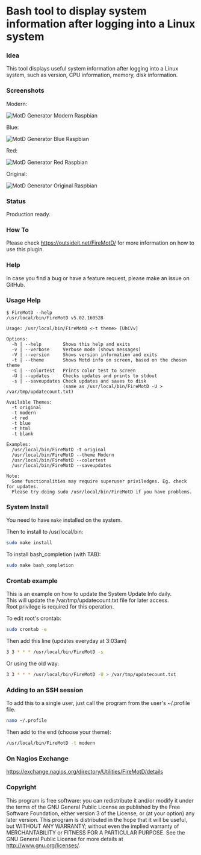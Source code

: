 # Bash tool to display system information after logging into a Linux system

### Idea

This tool displays useful system information after logging into a Linux system, such as version, CPU information, 
memory, disk information. 

### Screenshots

Modern:

![MotD Generator Modern Raspbian](/../screenshots/generate-motd-modern-raspbian.png?raw=true "MotD Generator Modern Raspbian")

Blue:

![MotD Generator Blue Raspbian](/../screenshots/generate-motd-blue-raspbian.png?raw=true "MotD Generator Blue Raspbian")

Red:

![MotD Generator Red Raspbian](/../screenshots/generate-motd-red-raspbian.png?raw=true "MotD Generator Red Raspbian")

Original:

![MotD Generator Original Raspbian](/../screenshots/generate-motd-original-raspbian.png?raw=true "MotD Generator Original Raspbian")


### Status

Production ready.

### How To

Please check https://outsideit.net/FireMotD/ for more information on how to use this plugin.

### Help

In case you find a bug or have a feature request, please make an issue on GitHub.

### Usage Help

```
$ FireMotD --help
/usr/local/bin/FireMotD v5.02.160528

Usage: /usr/local/bin/FireMotD <-t theme> [UhCVv]

Options:
  -h | --help        Shows this help and exits
  -v | --verbose     Verbose mode (shows messages)
  -V | --version     Shows version information and exits
  -t | --theme       Shows Motd info on screen, based on the chosen theme
  -C | --colortest   Prints color test to screen
  -U | --updates     Checks updates and prints to stdout
  -s | --saveupdates Check updates and saves to disk
                     (same as /usr/local/bin/FireMotD -U > /var/tmp/updatecount.txt)

Available Themes:
  -t original
  -t modern
  -t red
  -t blue
  -t html
  -t blank

Examples:
  /usr/local/bin/FireMotD -t original
  /usr/local/bin/FireMotD --theme Modern
  /usr/local/bin/FireMotD --colortest
  /usr/local/bin/FireMotD --saveupdates

Note:
  Some functionalities may require superuser priviledges. Eg. check for updates.
  Please try doing sudo /usr/local/bin/FireMotD if you have problems.
```

### System Install

You need to have `make` installed on the system.

Then to install to /usr/local/bin:
```bash
sudo make install
```

To install bash_completion (with TAB):
```bash
sudo make bash_completion
```

### Crontab example 

This is an example on how to update the System Update Info daily.  
This will update the /var/tmp/updatecount.txt file for later access.  
Root privilege is required for this operation.  

To edit root's crontab:
```bash
sudo crontab -e
```

Then add this line (updates everyday at 3:03am)
```bash
3 3 * * * /usr/local/bin/FireMotD -s
```

Or using the old way:
```bash
3 3 * * * /usr/local/bin/FireMotD -U > /var/tmp/updatecount.txt
```

### Adding to an SSH session

To add this to a single user, just call the program from the user's ~/.profile file.

```bash
nano ~/.profile
```

Then add to the end (choose your theme):
```bash
/usr/local/bin/FireMotD -t modern
```

### On Nagios Exchange

https://exchange.nagios.org/directory/Utilities/FireMotD/details

### Copyright

This program is free software: you can redistribute it and/or modify it under the terms of the GNU General Public 
License as published by the Free Software Foundation, either version 3 of the License, or (at your option) any later 
version. This program is distributed in the hope that it will be useful, but WITHOUT ANY WARRANTY; without even the 
implied warranty of MERCHANTABILITY or FITNESS FOR A PARTICULAR PURPOSE. See the GNU General Public License for more 
details at <http://www.gnu.org/licenses/>.
